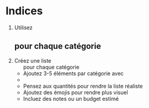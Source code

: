 # Indices

1. Utilisez <h2> pour chaque catégorie
2. Créez une liste <ul> pour chaque catégorie
3. Ajoutez 3-5 éléments par catégorie avec <li>
4. Pensez aux quantités pour rendre la liste réaliste
5. Ajoutez des émojis pour rendre plus visuel
6. Incluez des notes ou un budget estimé